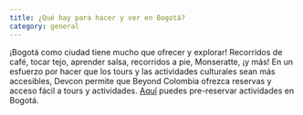 ```yaml
---
title: ¿Qué hay para hacer y ver en Bogotá?
category: general
---
```

¡Bogotá como ciudad tiene mucho que ofrecer y explorar! Recorridos de café, tocar tejo, aprender salsa, recorridos a pie, Monseratte, ¡y más! En un esfuerzo por hacer que los tours y las actividades culturales sean más accesibles, Devcon permite que Beyond Colombia ofrezca reservas y acceso fácil a tours y actividades. [Aquí](https://docs.google.com/forms/d/1QS8CF0BOmqlPj10kHDNRo1MBwR7iBcMTeovsG_XTJP4/viewform?ts=63362b1b&edit_requested=true) puedes pre-reservar actividades en Bogotá.